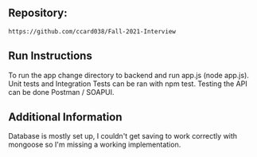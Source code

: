 ## Repository:

```
https://github.com/ccard038/Fall-2021-Interview

```

## Run Instructions

To run the app change directory to backend and run app.js (node app.js).
Unit tests and Integration Tests can be ran with npm test.
Testing the API can be done Postman / SOAPUI.

## Additional Information

Database is mostly set up, I couldn't get saving to work correctly with mongoose so I'm missing a working implementation.
